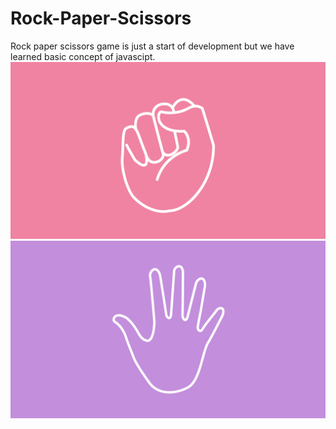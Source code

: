 # Rock-Paper-Scissors
Rock paper scissors game is just a start of development but we have learned basic concept of javascipt.
![ image alt ](https://github.com/priyankashori/Rock-Paper-Scissors/blob/4d2a39144bcf477f860a030d5900b5afe6b914f3/rock.png)
![ image alt ](https://github.com/priyankashori/Rock-Paper-Scissors/blob/ad54f43ffc6b228e4b4d66605e0ecd49852e43df/paper.png)
